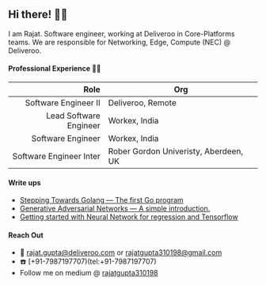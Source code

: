 ## Hi there! 👋🏻

I am Rajat. Software engineer, working at Deliveroo in Core-Platforms teams. We are responsible for Networking, Edge, Compute (NEC) @ Deliveroo.


#### Professional Experience 👨‍💻

| Role                      | Org                                    |
|--------------------------:|----------------------------------------|
| Software Engineer II      | Deliveroo, Remote                      |
| Lead Software Engineer    | Workex, India                          |
| Software Engineer         | Workex, India                          |
| Software Engineer Inter   | Rober Gordon Univeristy, Aberdeen, UK  |


#### Write ups

 - [Stepping Towards Golang — The first Go program](https://medium.com/@rajatgupta310198/stepping-towards-golang-the-first-go-program-80531820e183)
 - [Generative Adversarial Networks — A simple introduction.](https://medium.com/@rajatgupta310198/generative-adversarial-networks-a-simple-introduction-4fd576ab14a)
 - [Getting started with Neural Network for regression and Tensorflow](https://medium.com/@rajatgupta310198/getting-started-with-neural-network-for-regression-and-tensorflow-58ad3bd75223)

#### Reach Out
- :postbox: rajat.gupta@deliveroo.com or rajatgupta310198@gmail.com
- :telephone: [+91-7987197707)(tel:+91-7987197707)
- Follow me on medium @ [rajatgupta310198](https://medium.com/@rajatgupta310198)

